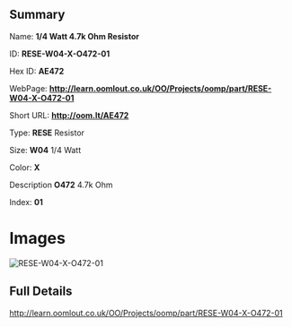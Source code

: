 

## Summary
 
Name: __1/4 Watt 4.7k Ohm Resistor__

ID: __RESE-W04-X-O472-01__

Hex ID: __AE472__

WebPage: __http://learn.oomlout.co.uk/OO/Projects/oomp/part/RESE-W04-X-O472-01__

Short URL: __http://oom.lt/AE472__


Type: __RESE__ Resistor 

Size: __W04__ 1/4 Watt 

Color: __X__  

Description __O472__ 4.7k Ohm 

Index: __01__


# Images
![RESE-W04-X-O472-01](http://oomlout.com/oomp-gen/parts/RESE-W04-X-O472-01/RESE-W04-X-O472-01_420.jpg)



## Full Details

 http://learn.oomlout.co.uk/OO/Projects/oomp/part/RESE-W04-X-O472-01














